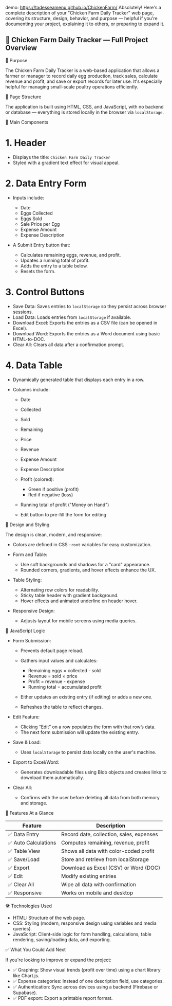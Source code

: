 demo: https://tadesseamenu.github.io/ChickenFarm/
Absolutely! Here's a complete description of your "Chicken Farm Daily Tracker" web page, covering its structure, design, behavior, and purpose — helpful if you're documenting your project, explaining it to others, or preparing to expand it.



## 🐔 Chicken Farm Daily Tracker — Full Project Overview



 📌 Purpose

The Chicken Farm Daily Tracker is a web-based application that allows a farmer or manager to record daily egg production, track sales, calculate revenue and profit, and save or export records for later use. It's especially helpful for managing small-scale poultry operations efficiently.



 🧱 Page Structure

The application is built using HTML, CSS, and JavaScript, with no backend or database — everything is stored locally in the browser via `localStorage`.



 🔧 Main Components

# 1. Header

* Displays the title: `Chicken Farm Daily Tracker`
* Styled with a gradient text effect for visual appeal.



# 2. Data Entry Form

* Inputs include:

  * Date
  * Eggs Collected
  * Eggs Sold
  * Sale Price per Egg
  * Expense Amount
  * Expense Description
* A Submit Entry button that:

  * Calculates remaining eggs, revenue, and profit.
  * Updates a running total of profit.
  * Adds the entry to a table below.
  * Resets the form.



# 3. Control Buttons

* Save Data: Saves entries to `localStorage` so they persist across browser sessions.
* Load Data: Loads entries from `localStorage` if available.
* Download Excel: Exports the entries as a CSV file (can be opened in Excel).
* Download Word: Exports the entries as a Word document using basic HTML-to-DOC.
* Clear All: Clears all data after a confirmation prompt.



# 4. Data Table

* Dynamically generated table that displays each entry in a row.
* Columns include:

  * Date
  * Collected
  * Sold
  * Remaining
  * Price
  * Revenue
  * Expense Amount
  * Expense Description
  * Profit (colored):

    * Green if positive (profit)
    * Red if negative (loss)
  * Running total of profit ("Money on Hand")
  * Edit button to pre-fill the form for editing



 🎨 Design and Styling

The design is clean, modern, and responsive:

* Colors are defined in CSS `:root` variables for easy customization.
* Form and Table:

  * Use soft backgrounds and shadows for a "card" appearance.
  * Rounded corners, gradients, and hover effects enhance the UX.
* Table Styling:

  * Alternating row colors for readability.
  * Sticky table header with gradient background.
  * Hover effects and animated underline on header hover.
* Responsive Design:

  * Adjusts layout for mobile screens using media queries.



 🧠 JavaScript Logic

* Form Submission:

  * Prevents default page reload.
  * Gathers input values and calculates:

    * Remaining eggs = collected - sold
    * Revenue = sold × price
    * Profit = revenue - expense
    * Running total = accumulated profit
  * Either updates an existing entry (if editing) or adds a new one.
  * Refreshes the table to reflect changes.

* Edit Feature:

  * Clicking “Edit” on a row populates the form with that row’s data.
  * The next form submission will update the existing entry.

* Save & Load:

  * Uses `localStorage` to persist data locally on the user's machine.

* Export to Excel/Word:

  * Generates downloadable files using Blob objects and creates links to download them automatically.

* Clear All:

  * Confirms with the user before deleting all data from both memory and storage.



 🚀 Features At a Glance

| Feature             | Description                               |
| ---------------------| -----------------------------------------|
| ✅ Data Entry        | Record date, collection, sales, expenses |
| ✅ Auto Calculations | Computes remaining, revenue, profit      |
| ✅ Table View        | Shows all data with color-coded profit   |
| ✅ Save/Load         | Store and retrieve from localStorage     |
| ✅ Export            | Download as Excel (CSV) or Word (DOC)    |
| ✅ Edit              | Modify existing entries                  |
| ✅ Clear All         | Wipe all data with confirmation          |
| ✅ Responsive        | Works on mobile and desktop              |



 🛠 Technologies Used

* HTML: Structure of the web page.
* CSS: Styling (modern, responsive design using variables and media queries).
* JavaScript: Client-side logic for form handling, calculations, table rendering, saving/loading data, and exporting.



 ✅ What You Could Add Next

If you're looking to improve or expand the project:

* ✅ Graphing: Show visual trends (profit over time) using a chart library like Chart.js.
* ✅ Expense categories: Instead of one description field, use categories.
* ✅ Authentication: Sync across devices using a backend (Firebase or Supabase).
* ✅ PDF export: Export a printable report format.
